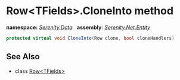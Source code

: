 # Row&lt;TFields&gt;.CloneInto method
**namespace:** *[Serenity.Data](../../README.md#serenity.data-namespace)*   **assembly**: *[Serenity.Net.Entity](../../README.md)*

```csharp
protected virtual void CloneInto(Row clone, bool cloneHandlers)
```

## See Also

* class [Row&lt;TFields&gt;](../Row-1.md)